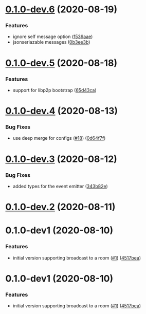 <a name="0.1.0-dev.6"></a>
# [0.1.0-dev.6](https://github.com/rsksmart/rif-communications-pubsub/compare/v0.1.0-dev.5...v0.1.0-dev.6) (2020-08-19)


### Features

* ignore self message option ([f539aae](https://github.com/rsksmart/rif-communications-pubsub/commit/f539aae))
* jsonseriazable messages ([0b3ee3b](https://github.com/rsksmart/rif-communications-pubsub/commit/0b3ee3b))



<a name="0.1.0-dev.5"></a>
# [0.1.0-dev.5](https://github.com/rsksmart/rif-communications-pubsub/compare/v0.1.0-dev.4...v0.1.0-dev.5) (2020-08-18)


### Features

* support for libp2p bootstrap ([65d43ca](https://github.com/rsksmart/rif-communications-pubsub/commit/65d43ca))



<a name="0.1.0-dev.4"></a>
# [0.1.0-dev.4](https://github.com/rsksmart/rif-communications-pubsub/compare/v0.1.0-dev.3...v0.1.0-dev.4) (2020-08-13)


### Bug Fixes

* use deep merge for configs ([#18](https://github.com/rsksmart/rif-communications-pubsub/issues/18)) ([0d64f7f](https://github.com/rsksmart/rif-communications-pubsub/commit/0d64f7f))



<a name="0.1.0-dev.3"></a>
# [0.1.0-dev.3](https://github.com/rsksmart/rif-communications-pubsub/compare/v0.1.0-dev.2...v0.1.0-dev.3) (2020-08-12)


### Bug Fixes

* added types for the event emitter ([343b82e](https://github.com/rsksmart/rif-communications-pubsub/commit/343b82e))



<a name="0.1.0-dev.2"></a>
# [0.1.0-dev.2](https://github.com/rsksmart/rif-communications-pubsub/compare/v0.1.0-dev1...v0.1.0-dev.2) (2020-08-11)



<a name="0.1.0-dev1"></a>
# 0.1.0-dev1 (2020-08-10)


### Features

* initial version supporting broadcast to a room ([#1](https://github.com/rsksmart/rif-communications-pubsub/issues/1)) ([4517bea](https://github.com/rsksmart/rif-communications-pubsub/commit/4517bea))



<a name="0.1.0-dev1"></a>
# 0.1.0-dev1 (2020-08-10)


### Features

* initial version supporting broadcast to a room ([#1](https://github.com/rsksmart/rif-communications-pubsub/issues/1)) ([4517bea](https://github.com/rsksmart/rif-communications-pubsub/commit/4517bea))



